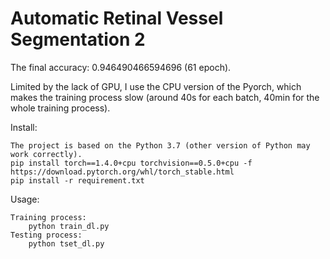 Automatic Retinal Vessel Segmentation 2
===================================
The final accuracy: 0.946490466594696 (61 epoch).

Limited by the lack of GPU, I use the CPU version of the Pyorch, which makes the training process slow (around 40s for each batch, 40min for the whole training process).

Install:

    The project is based on the Python 3.7 (other version of Python may work correctly).
    pip install torch==1.4.0+cpu torchvision==0.5.0+cpu -f https://download.pytorch.org/whl/torch_stable.html
    pip install -r requirement.txt

Usage:

    Training process:
        python train_dl.py
    Testing process:
        python tset_dl.py